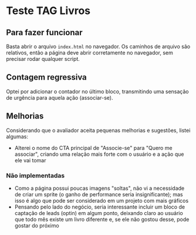 # Teste TAG Livros

## Para fazer funcionar
Basta abrir o arquivo `index.html` no navegador. Os caminhos de arquivo são relativos, então a página deve abrir corretamente no navegador, sem precisar rodar qualquer script.

## Contagem regressiva
Optei por adicionar o contador no último bloco, transmitindo uma sensação de urgência para aquela ação (associar-se).

## Melhorias
Considerando que o avaliador aceita pequenas melhorias e sugestões, listei algumas:

* Alterei o nome do CTA principal de "Associe-se" para "Quero me associar", criando uma relação mais forte com o usuário e a ação que ele vai tomar

### Não implementadas

* Como a página possui poucas imagens "soltas", não vi a necessidade de criar um sprite (o ganho de performance seria insignificante); mas isso é algo que pode ser considerado em um projeto com mais gráficos
* Pensando pelo lado do negócio, seria interessante incluir um bloco de captação de leads (optin) em algum ponto, deixando claro ao usuário que todo mês existe um livro diferente e, se ele não gostou desse, pode gostar do próximo